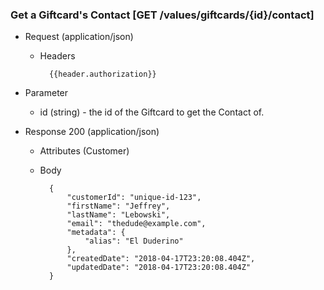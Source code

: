 ### Get a Giftcard's Contact [GET /values/giftcards/{id}/contact]

+ Request (application/json)
    + Headers
    
            {{header.authorization}}

+ Parameter
    + id (string) - the id of the Giftcard to get the Contact of.

+ Response 200 (application/json)
    + Attributes (Customer)

    + Body

            {
                "customerId": "unique-id-123",
                "firstName": "Jeffrey",
                "lastName": "Lebowski",
                "email": "thedude@example.com",
                "metadata": {
                    "alias": "El Duderino"
                },
                "createdDate": "2018-04-17T23:20:08.404Z",
                "updatedDate": "2018-04-17T23:20:08.404Z"
            }
